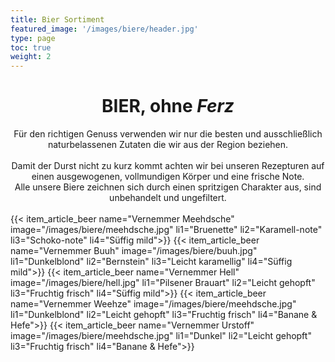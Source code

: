 ```yaml
---
title: Bier Sortiment
featured_image: '/images/biere/header.jpg'
type: page
toc: true
weight: 2
---
```


<center>
<h1>BIER, ohne <i>Ferz</i></h1>
Für den richtigen Genuss verwenden wir nur die besten und ausschließlich naturbelassenen Zutaten die wir aus der Region beziehen. 
</br></br>Damit der Durst nicht zu kurz kommt achten wir bei unseren Rezepturen auf einen ausgewogenen, vollmundigen Körper und eine frische Note. <br>Alle unsere Biere zeichnen sich durch einen spritzigen Charakter aus, sind unbehandelt und ungefiltert.
</center>
</br>
{{< item_article_beer name="Vernemmer Meehdsche" image="/images/biere/meehdsche.jpg" li1="Bruenette" li2="Karamell-note" li3="Schoko-note" li4="Süffig mild">}}
{{< item_article_beer name="Vernemmer Buuh" image="/images/biere/buuh.jpg" li1="Dunkelblond" li2="Bernstein" li3="Leicht karamellig" li4="Süffig mild">}}
{{< item_article_beer name="Vernemmer Hell" image="/images/biere/hell.jpg" li1="Pilsener Brauart" li2="Leicht gehopft" li3="Fruchtig frisch" li4="Süffig mild">}}
{{< item_article_beer name="Vernemmer Weehze" image="/images/biere/meehdsche.jpg" li1="Dunkelblond" li2="Leicht gehopft" li3="Fruchtig frisch" li4="Banane & Hefe">}}
{{< item_article_beer name="Vernemmer Urstoff" image="/images/biere/meehdsche.jpg" li1="Dunkel" li2="Leicht gehopft" li3="Fruchtig frisch" li4="Banane & Hefe">}}

